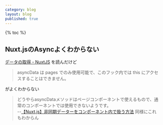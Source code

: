 ```yaml
---
category: blog
layout: blog
published: true
---
```

{% toc %}
## Nuxt.jsのAsyncよくわからない
[データの取得 - NuxtJS](https://ja.nuxtjs.org/docs/2.x/features/data-fetching/)
を読んだけど
> asyncData は pages でのみ使用可能で、このフック内では this にアクセスすることはできません。

がよくわからない
>どうやらasyncDataメソッドはページコンポーネントで使えるもので、通常のコンポーネントでは使用できないようです。  
--[【Nuxt.js】非同期データーをコンポーネント内で扱う方法](https://qiita.com/hiroyukiwk/items/b83f52e6d899b06506cb)
同様にこれもわからん